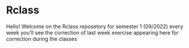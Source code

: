  # Rclass

Hello!
Welcome on  the Rclass reposetory for semester 1 (09/2022)
every week you'll see the correction of last week exercise appearing here for correction during the classes

